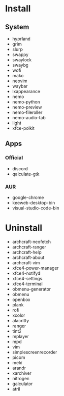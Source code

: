 # Install
## System
- hyprland
- grim
- slurp
- swappy
- swaylock
- swaybg
- wofi
- mako
- neovim
- waybar
- lxappearance
- nemo
- nemo-python
- nemo-preview
- nemo-fileroller
- nemo-audio-tab
- light
- xfce-polkit


## Apps
### Official
- discord
- qalculate-gtk

### AUR
- google-chrome
- keeweb-desktop-bin
- visual-studio-code-bin

# Uninstall
- archcraft-neofetch
- archcraft-ranger
- archcraft-help
- archcraft-about
- archcraft-vim
- xfce4-power-manager
- xfce4-notifyd
- xfce4-settings
- xfce4-terminal
- obmenu-generator
- obmenu
- openbox
- plank
- rofi
- xcolor
- alacritty
- ranger
- tint2
- mplayer
- mpd
- vim
- simplescreenrecorder
- picom
- meld
- arandr
- xarchiver
- nitrogen
- galculator
- atril